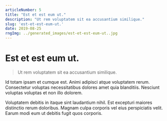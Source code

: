 ```yaml
---
articleNumber: 5
title: "Est et est eum ut."
description: "Ut rem voluptatem sit ea accusantium similique."
slug: 'est-et-est-eum-ut.'
date: 2019-08-25
rngImg: ../generated_images/est-et-est-eum-ut..jpg
---
```


# Est et est eum ut.

> Ut rem voluptatem sit ea accusantium similique.

Id totam ipsam et cumque est. Animi adipisci atque voluptatem rerum. Consectetur voluptas necessitatibus dolores amet quia blanditiis. Nesciunt voluptas voluptas et non illo dolorem.
 Voluptatem debitis in itaque sint laudantium nihil. Est excepturi maiores distinctio rerum doloribus. Magnam culpa corporis vel eius perspiciatis velit. Earum modi eum ut debitis fugit quos corporis.
